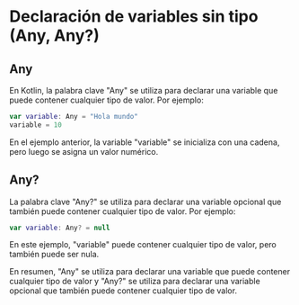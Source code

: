 # Declaración de variables sin tipo (Any, Any?)

## Any

En Kotlin, la palabra clave "Any" se utiliza para declarar una variable que puede contener cualquier tipo de valor. Por ejemplo:

```kotlin
var variable: Any = "Hola mundo"
variable = 10
```

En el ejemplo anterior, la variable "variable" se inicializa con una cadena, pero luego se asigna un valor numérico.

## Any?

La palabra clave "Any?" se utiliza para declarar una variable opcional que también puede contener cualquier tipo de valor. Por ejemplo:

```kotlin
var variable: Any? = null
```

En este ejemplo, "variable" puede contener cualquier tipo de valor, pero también puede ser nula.


En resumen, "Any" se utiliza para declarar una variable que puede contener cualquier tipo de valor y "Any?" se utiliza para declarar una variable opcional que también puede contener cualquier tipo de valor.
